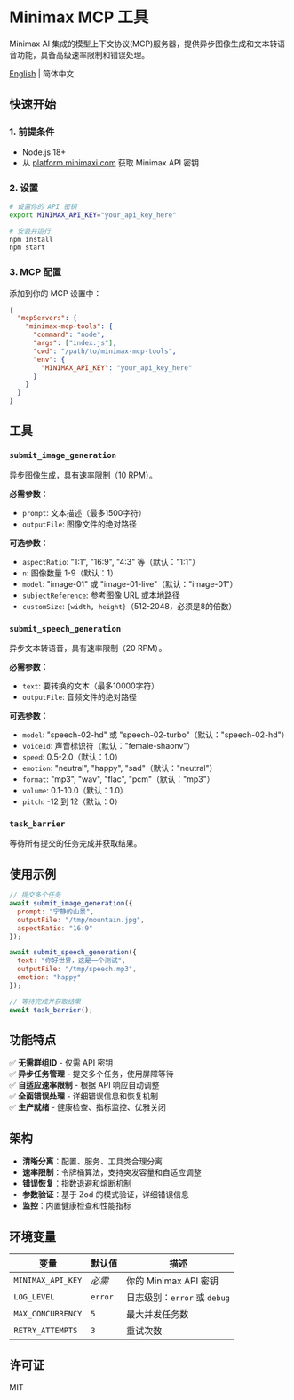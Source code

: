 # Minimax MCP 工具

Minimax AI 集成的模型上下文协议(MCP)服务器，提供异步图像生成和文本转语音功能，具备高级速率限制和错误处理。

[English](README.md) | 简体中文

## 快速开始

### 1. 前提条件
- Node.js 18+
- 从 [platform.minimaxi.com](https://platform.minimaxi.com/) 获取 Minimax API 密钥

### 2. 设置
```bash
# 设置你的 API 密钥
export MINIMAX_API_KEY="your_api_key_here"

# 安装并运行
npm install
npm start
```

### 3. MCP 配置
添加到你的 MCP 设置中：
```json
{
  "mcpServers": {
    "minimax-mcp-tools": {
      "command": "node",
      "args": ["index.js"],
      "cwd": "/path/to/minimax-mcp-tools",
      "env": {
        "MINIMAX_API_KEY": "your_api_key_here"
      }
    }
  }
}
```

## 工具

### `submit_image_generation`
异步图像生成，具有速率限制（10 RPM）。

**必需参数：**
- `prompt`: 文本描述（最多1500字符）
- `outputFile`: 图像文件的绝对路径

**可选参数：**
- `aspectRatio`: "1:1", "16:9", "4:3" 等（默认："1:1"）
- `n`: 图像数量 1-9（默认：1）
- `model`: "image-01" 或 "image-01-live"（默认："image-01"）
- `subjectReference`: 参考图像 URL 或本地路径
- `customSize`: `{width, height}`（512-2048，必须是8的倍数）

### `submit_speech_generation`
异步文本转语音，具有速率限制（20 RPM）。

**必需参数：**
- `text`: 要转换的文本（最多10000字符）
- `outputFile`: 音频文件的绝对路径

**可选参数：**
- `model`: "speech-02-hd" 或 "speech-02-turbo"（默认："speech-02-hd"）
- `voiceId`: 声音标识符（默认："female-shaonv"）
- `speed`: 0.5-2.0（默认：1.0）
- `emotion`: "neutral", "happy", "sad"（默认："neutral"）
- `format`: "mp3", "wav", "flac", "pcm"（默认："mp3"）
- `volume`: 0.1-10.0（默认：1.0）
- `pitch`: -12 到 12（默认：0）

### `task_barrier`
等待所有提交的任务完成并获取结果。

## 使用示例

```javascript
// 提交多个任务
await submit_image_generation({
  prompt: "宁静的山景",
  outputFile: "/tmp/mountain.jpg",
  aspectRatio: "16:9"
});

await submit_speech_generation({
  text: "你好世界，这是一个测试",
  outputFile: "/tmp/speech.mp3",
  emotion: "happy"
});

// 等待完成并获取结果
await task_barrier();
```

## 功能特点

✅ **无需群组ID** - 仅需 API 密钥  
✅ **异步任务管理** - 提交多个任务，使用屏障等待  
✅ **自适应速率限制** - 根据 API 响应自动调整  
✅ **全面错误处理** - 详细错误信息和恢复机制  
✅ **生产就绪** - 健康检查、指标监控、优雅关闭  

## 架构

- **清晰分离**：配置、服务、工具类合理分离
- **速率限制**：令牌桶算法，支持突发容量和自适应调整
- **错误恢复**：指数退避和熔断机制
- **参数验证**：基于 Zod 的模式验证，详细错误信息
- **监控**：内置健康检查和性能指标

## 环境变量

| 变量 | 默认值 | 描述 |
|------|--------|------|
| `MINIMAX_API_KEY` | *必需* | 你的 Minimax API 密钥 |
| `LOG_LEVEL` | `error` | 日志级别：`error` 或 `debug` |
| `MAX_CONCURRENCY` | `5` | 最大并发任务数 |
| `RETRY_ATTEMPTS` | `3` | 重试次数 |

## 许可证

MIT